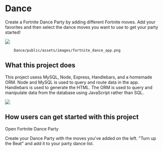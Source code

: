 # Dance
Create a Fortnite Dance Party by adding different Fortnite moves. Add your favorites and then select the dance moves you want to use to get your party started!

![](assets/images/fortnite_dance_app.png)

        Dance/public/assets/images/fortnite_dance_app.png
      
## What this project does
This project usess MySQL, Node, Express, Handlebars, and a homemade ORM. Node and MySQL is used to query and route data in the app. Handlebars is used to generate the HTML. The ORM is used to query and manipulate data from the database using JavaScript rather than SQL.

![](assets/images/fortnite_dance.png)

## How users can get started with this project
Open Fortnite Dance Party

Create your Dance Party with the moves you've added on the left. "Turn up the Beat" and add it to your party dance list. 

